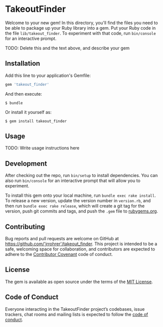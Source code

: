 # TakeoutFinder

Welcome to your new gem! In this directory, you'll find the files you need to be able to package up your Ruby library into a gem. Put your Ruby code in the file `lib/takeout_finder`. To experiment with that code, run `bin/console` for an interactive prompt.

TODO: Delete this and the text above, and describe your gem

## Installation

Add this line to your application's Gemfile:

```ruby
gem 'takeout_finder'
```

And then execute:

    $ bundle

Or install it yourself as:

    $ gem install takeout_finder

## Usage

TODO: Write usage instructions here

## Development

After checking out the repo, run `bin/setup` to install dependencies. You can also run `bin/console` for an interactive prompt that will allow you to experiment.

To install this gem onto your local machine, run `bundle exec rake install`. To release a new version, update the version number in `version.rb`, and then run `bundle exec rake release`, which will create a git tag for the version, push git commits and tags, and push the `.gem` file to [rubygems.org](https://rubygems.org).

## Contributing

Bug reports and pull requests are welcome on GitHub at https://github.com/'jrrohrer'/takeout_finder. This project is intended to be a safe, welcoming space for collaboration, and contributors are expected to adhere to the [Contributor Covenant](http://contributor-covenant.org) code of conduct.

## License

The gem is available as open source under the terms of the [MIT License](https://opensource.org/licenses/MIT).

## Code of Conduct

Everyone interacting in the TakeoutFinder project’s codebases, issue trackers, chat rooms and mailing lists is expected to follow the [code of conduct](https://github.com/'jrrohrer'/takeout_finder/blob/master/CODE_OF_CONDUCT.md).
